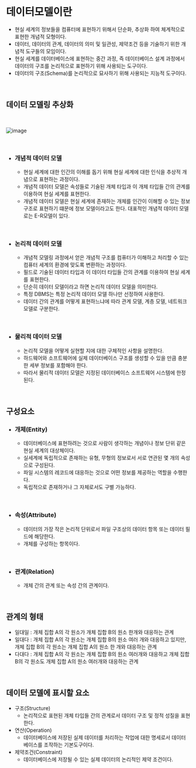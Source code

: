 # 데이터모델이란 
- 현실 세계의 정보들을 컴퓨터에 표현하기 위해서 단순화, 추상화 하여 체계적으로 표현한 개념적 모형이다.
- 데이터, 데이터의 관계, 데이터의 의미 및 일관성, 제약조건 등을 기술하기 위한 개념적 도구들의 모임이다.
- 현실 세계를 데이터베이스에 표현하는 중간 과정, 즉 데이터베이스 설계 과정에서 데이터의 구조를 논리적으로 표현하기 위해 사용되는 도구이다.
- 데이터의 구조(Schema)를 논리적으로 묘사하기 위해 사용되는 지능적 도구이다.

<br>

## 데이터 모델링 추상화

<br>

![image](https://user-images.githubusercontent.com/74396651/195075718-aa9bedbe-9a61-4022-8b90-3f03ed54d0d2.png)

<br>

- ### 개념적 데이터 모델
   - 현실 세계에 대한 인간의 이해를 돕기 위해 현실 세계에 대한 인식을 추상적 개념으로 표현하는 과정이다.
   - 개념적 데이터 모델은 속성들로 기술된 개체 타입과 이 개체 타입들 간의 관계를 이용하여 현실 세계를 표현한다.
   - 개념적 데이터 모델은 현실 세계에 존재하는 개체를 인간이 이해할 수 있는 정보 구조로 표현하기 떄문에 정보 모델이라고도 한다. 대표적인 개념적 데이터 모델로는 E-R모델이 있다. 

<br>

- ### 논리적 데이터 모델
   - 개념적 모델링 과정에서 얻은 개념적 구조를 컴퓨터가 이해하고 처리할 수 있는 컴퓨터 세계의 환경에 맞도록 변환하는 과정이다.
   - 필드로 기술된 데이터 타입과 이 데이터 타입들 간의 관계를 이용하여 현실 세계를 표현한다.
   - 단순히 데이터 모델이라고 하면 논리적 데이터 모델을 의미한다.
   - 특정 DBMS는 특정 논리적 데이터 모델 하나만 선정하여 사용한다.
   - 데이터 간의 관계를 어떻게 표현하느냐에 따라 관계 모델, 계층 모델, 네트워크 모델로 구분한다.

<br>

- ### 물리적 데이터 모델
   - 논리적 모델을 어떻게 실현할 지에 대한 구체적인 사항을 설명한다.
   - 하드웨어와 소프트웨어에 실제 데이터베이스 구조를 생성할 수 있을 만큼 충분한 세부 정보를 포함해야 한다.
   - 따라서 물리적 데이터 모델은 지정된 데이터베이스 소프트웨어 시스템에 한정된다. 

<br>

## 구성요소
- ### 개체(Entity)
   - 데이터베이스에 표현하려는 것으로 사람이 생각하는 개념이나 정보 단위 같은 현실 세계의 대상체이다.
   - 실세계에 독립적으로 존재하는 유형, 무형의 정보로서 서로 연관된 몇 개의 속성으로 구성된다.
   - 파일 시스템의 레코드에 대응하는 것으로 어떤 정보를 제공하는 역할을 수행한다.
   - 독립적으로 존재하거나 그 자체로서도 구별 가능하다.

<br>

- ### 속성(Attribute)
   - 데이터의 가장 작은 논리적 단위로서 파일 구조상의 데이터 항목 또는 데이터 필드에 해당한다.
   - 개체를 구성하는 항목이다.

<br>

- ### 관계(Relation)
   - 개체 간의 관계 또는 속성 간의 관계이다. 

<br>

## 관계의 형태
   - 일대일 : 개체 집합 A의 각 원소가 개체 집합 B의 원소 한개와 대응하는 관계
   - 일대다 : 개체 집합 A의 각 원소는 개체 집합 B의 원소 여러 개와 대응하고 있지만, 개체 집합 B의 각 원소는 개체 집합 A의 원소 한 개와 대응하는 관계
   - 다대다 : 개체 집합 A의 각 원소는 개체 집합 B의 원소 여러개와 대응하고 개체 집합 B의 각 원소도 개체 집합 A의 원소 여러개와 대응하는 관계

<br>

## 데이터 모델에 표시할 요소
- 구조(Structure)
   - 논리적으로 표현된 개체 타입들 간의 관계로서 데이터 구조 및 정적 성질을 표현한다.
- 연산(Operation)
   - 데이터베이스에 저장된 실제 데이터를 처리하는 작업에 대한 명세로서 데이터베이스를 조작하는 기본도구이다.
- 제약조건(Constraint)
   - 데이터베이스에 저장될 수 있는 실제 데이터의 논리적인 제약 조건이다.


